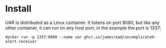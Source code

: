 # Install

UAR is distributed as a Linux container. It listens on port 8080, but like any other container, it can run on any host port, in the example the port is 1337;

```
docker run -p 1337:8080 --name uar ghcr.io/jamesread/uncomplicated-alert-receiver
```
